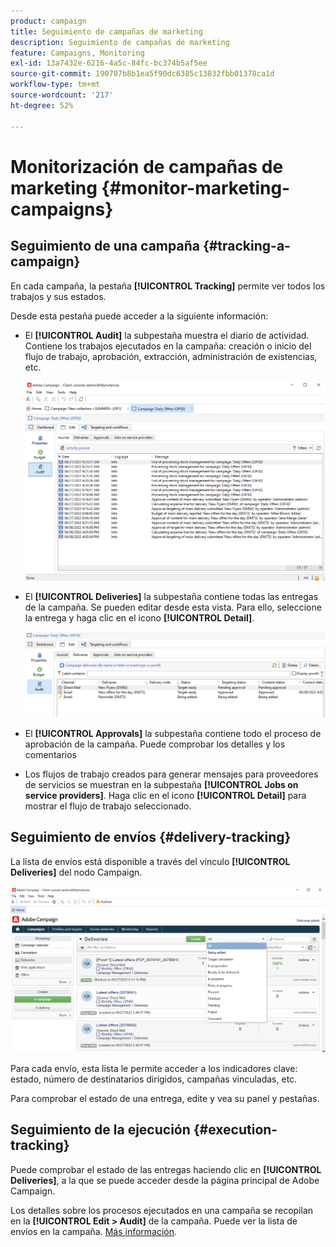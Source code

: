 ```yaml
---
product: campaign
title: Seguimiento de campañas de marketing
description: Seguimiento de campañas de marketing
feature: Campaigns, Monitoring
exl-id: 13a7432e-6216-4a5c-84fc-bc374b5af5ee
source-git-commit: 190707b8b1ea5f90dc6385c13832fbb01378ca1d
workflow-type: tm+mt
source-wordcount: '217'
ht-degree: 52%

---
```


# Monitorización de campañas de marketing {#monitor-marketing-campaigns}

## Seguimiento de una campaña {#tracking-a-campaign}

En cada campaña, la pestaña **[!UICONTROL Tracking]** permite ver todos los trabajos y sus estados.

Desde esta pestaña puede acceder a la siguiente información:

* El **[!UICONTROL Audit]** la subpestaña muestra el diario de actividad. Contiene los trabajos ejecutados en la campaña: creación o inicio del flujo de trabajo, aprobación, extracción, administración de existencias, etc.

  ![](assets/campaign-audit-tab.png)

* El **[!UICONTROL Deliveries]** la subpestaña contiene todas las entregas de la campaña. Se pueden editar desde esta vista. Para ello, seleccione la entrega y haga clic en el icono **[!UICONTROL Detail]**.

  ![](assets/campaign-delivery-tab.png)

* El **[!UICONTROL Approvals]** la subpestaña contiene todo el proceso de aprobación de la campaña. Puede comprobar los detalles y los comentarios

* Los flujos de trabajo creados para generar mensajes para proveedores de servicios se muestran en la subpestaña **[!UICONTROL Jobs on service providers]**. Haga clic en el icono **[!UICONTROL Detail]** para mostrar el flujo de trabajo seleccionado.

## Seguimiento de envíos {#delivery-tracking}

La lista de envíos está disponible a través del vínculo **[!UICONTROL Deliveries]** del nodo Campaign.

![](assets/filter-deliveries-from-homepage.png)

Para cada envío, esta lista le permite acceder a los indicadores clave: estado, número de destinatarios dirigidos, campañas vinculadas, etc.

Para comprobar el estado de una entrega, edite y vea su panel y pestañas.

<!--
>[!NOTE]
>
>Information concerning delivery details is available in [this section](../../delivery/using/about-message-tracking.md) section.
-->

## Seguimiento de la ejecución {#execution-tracking}

Puede comprobar el estado de las entregas haciendo clic en **[!UICONTROL Deliveries]**, a la que se puede acceder desde la página principal de Adobe Campaign.

Los detalles sobre los procesos ejecutados en una campaña se recopilan en la **[!UICONTROL Edit > Audit]** de la campaña. Puede ver la lista de envíos en la campaña. [Más información](#tracking-a-campaign).
